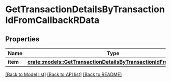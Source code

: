# GetTransactionDetailsByTransactionIdFromCallbackRData

## Properties

Name | Type | Description | Notes
------------ | ------------- | ------------- | -------------
**item** | [**crate::models::GetTransactionDetailsByTransactionIdFromCallbackRi**](GetTransactionDetailsByTransactionIDFromCallbackRI.md) |  | 

[[Back to Model list]](../README.md#documentation-for-models) [[Back to API list]](../README.md#documentation-for-api-endpoints) [[Back to README]](../README.md)


